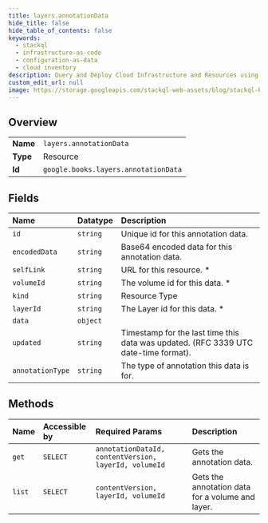 ```yaml
---
title: layers.annotationData
hide_title: false
hide_table_of_contents: false
keywords:
  - stackql
  - infrastructure-as-code
  - configuration-as-data
  - cloud inventory
description: Query and Deploy Cloud Infrastructure and Resources using SQL
custom_edit_url: null
image: https://storage.googleapis.com/stackql-web-assets/blog/stackql-blog-post-featured-image.png
---
```

  
    

## Overview
<table><tbody>
<tr><td><b>Name</b></td><td><code>layers.annotationData</code></td></tr>
<tr><td><b>Type</b></td><td>Resource</td></tr>
<tr><td><b>Id</b></td><td><code>google.books.layers.annotationData</code></td></tr>
</tbody></table>

## Fields
| Name | Datatype | Description |
|:-----|:---------|:------------|
| `id` | `string` | Unique id for this annotation data. |
| `encodedData` | `string` | Base64 encoded data for this annotation data. |
| `selfLink` | `string` | URL for this resource. * |
| `volumeId` | `string` | The volume id for this data. * |
| `kind` | `string` | Resource Type |
| `layerId` | `string` | The Layer id for this data. * |
| `data` | `object` |  |
| `updated` | `string` | Timestamp for the last time this data was updated. (RFC 3339 UTC date-time format). |
| `annotationType` | `string` | The type of annotation this data is for. |
## Methods
| Name | Accessible by | Required Params | Description |
|:-----|:--------------|:----------------|:------------|
| `get` | `SELECT` | `annotationDataId, contentVersion, layerId, volumeId` | Gets the annotation data. |
| `list` | `SELECT` | `contentVersion, layerId, volumeId` | Gets the annotation data for a volume and layer. |
